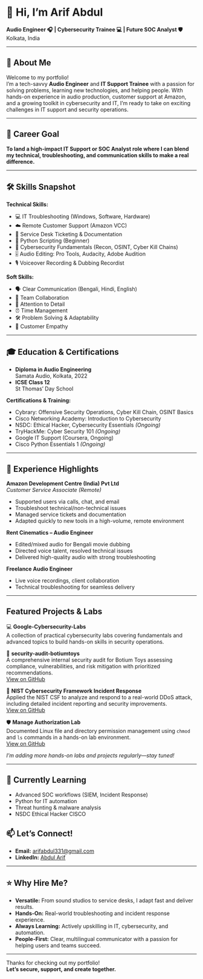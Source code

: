 
# 👋 Hi, I’m Arif Abdul  
**Audio Engineer 🎧 | Cybersecurity Trainee 💻 | Future SOC Analyst 🛡️**  
Kolkata, India

---

## 🚀 About Me

Welcome to my portfolio!  
I’m a tech-savvy **Audio Engineer** and **IT Support Trainee** with a passion for solving problems, learning new technologies, and helping people. With hands-on experience in audio production, customer support at Amazon, and a growing toolkit in cybersecurity and IT, I’m ready to take on exciting challenges in IT support and security operations.

---

## 🎯 Career Goal

**To land a high-impact IT Support or SOC Analyst role where I can blend my technical, troubleshooting, and communication skills to make a real difference.**

---

## 🛠️ Skills Snapshot

**Technical Skills:**  
- 💻 IT Troubleshooting (Windows, Software, Hardware)
- ☁️ Remote Customer Support (Amazon VCC)
- 📝 Service Desk Ticketing & Documentation
- 🐍 Python Scripting (Beginner)
- 🔐 Cybersecurity Fundamentals (Recon, OSINT, Cyber Kill Chains)
- 🎚️ Audio Editing: Pro Tools, Audacity, Adobe Audition
- 🎙️ Voiceover Recording & Dubbing Recordist
 
**Soft Skills:**  
- 🗣️ Clear Communication (Bengali, Hindi, English)
- 🤝 Team Collaboration
- 🧐 Attention to Detail
- ⏰ Time Management
- 🛠️ Problem Solving & Adaptability
- 🤗 Customer Empathy

---

## 🎓 Education & Certifications

- **Diploma in Audio Engineering**  
  Samata Audio, Kolkata, 2022
- **ICSE Class 12**  
  St Thomas’ Day School

**Certifications & Training:**  
- Cybrary: Offensive Security Operations, Cyber Kill Chain, OSINT Basics  
- Cisco Networking Academy: Introduction to Cybersecurity  
- NSDC: Ethical Hacker, Cybersecurity Essentials *(Ongoing)*  
- TryHackMe: Cyber Security 101 *(Ongoing)*  
- Google IT Support (Coursera, Ongoing)  
- Cisco Python Essentials 1 *(Ongoing)*

---

## 💼 Experience Highlights

**Amazon Development Centre (India) Pvt Ltd**  
*Customer Service Associate (Remote)*  
- Supported users via calls, chat, and email  
- Troubleshoot technical/non-technical issues  
- Managed service tickets and documentation  
- Adapted quickly to new tools in a high-volume, remote environment

**Rent Cinematics – Audio Engineer**  
- Edited/mixed audio for Bengali movie dubbing  
- Directed voice talent, resolved technical issues  
- Delivered high-quality audio with strong troubleshooting

**Freelance Audio Engineer**  
- Live voice recordings, client collaboration  
- Technical troubleshooting for seamless delivery

---
## Featured Projects & Labs

💻 **Google-Cybersecurity-Labs**  
A collection of practical cybersecurity labs covering fundamentals and advanced topics to build hands-on skills in security operations.

🔭 **security-audit-botiumtoys**  
A comprehensive internal security audit for Botium Toys assessing compliance, vulnerabilities, and risk mitigation with prioritized recommendations.  
[View on GitHub](https://github.com/Arif-Abdul/security-audit-botiumtoys)

🚨 **NIST Cybersecurity Framework Incident Response**  
Applied the NIST CSF to analyze and respond to a real-world DDoS attack, including detailed incident reporting and security improvements.  
[View on GitHub](https://github.com/Arif-Abdul/NIST-Cybersecurity-Framework-to-respond-to-a-security-incident)

🛡️ **Manage Authorization Lab**  
Documented Linux file and directory permission management using `chmod` and `ls` commands in a hands-on lab environment.  
[View on GitHub](https://github.com/Arif-Abdul/Manage-Authorization-Lab)

*I’m adding more hands-on labs and projects regularly—stay tuned!*

---

## 🌱 Currently Learning

- Advanced SOC workflows (SIEM, Incident Response)
- Python for IT automation
- Threat hunting & malware analysis
- NSDC Ethical Hacker CISCO

## 📫 Let’s Connect!

- **Email:** arifabdul331@gmail.com
- **LinkedIn:** [Abdul Arif](https://www.linkedin.com/in/abdularif3/)


---

## ⭐ Why Hire Me?

- **Versatile:** From sound studios to service desks, I adapt fast and deliver results.
- **Hands-On:** Real-world troubleshooting and incident response experience.
- **Always Learning:** Actively upskilling in IT, cybersecurity, and automation.
- **People-First:** Clear, multilingual communicator with a passion for helping users and teams succeed.

---

Thanks for checking out my portfolio!  
**Let’s secure, support, and create together.**
